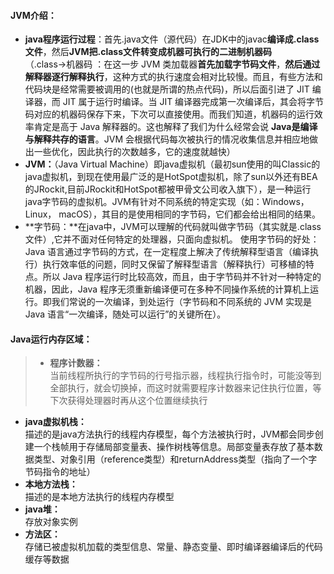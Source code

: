 #### JVM介绍：
- **java程序运行过程**：首先.java文件（源代码）在JDK中的javac**编译成.class文件**，然后**JVM把.class文件转变成机器可执行的二进制机器码**  
 （.class->机器码 ：在这一步 JVM 类加载器**首先加载字节码文件**，**然后通过解释器逐行解释执行**，这种方式的执行速度会相对比较慢。而且，有些方法和代码块是经常需要被调用的(也就是所谓的热点代码)，所以后面引进了 JIT 编译器，而 JIT 属于运行时编译。当 JIT 编译器完成第一次编译后，其会将字节码对应的机器码保存下来，下次可以直接使用。而我们知道，机器码的运行效率肯定是高于 Java 解释器的。这也解释了我们为什么经常会说 **Java是编译与解释共存的语言**。JVM 会根据代码每次被执行的情况收集信息并相应地做出一些优化，因此执行的次数越多，它的速度就越快）
- **JVM：**（Java Virtual Machine）即java虚拟机（最初sun使用的叫Classic的java虚拟机，到现在使用最广泛的是HotSpot虚拟机，除了sun以外还有BEA的JRockit,目前JRockit和HotSpot都被甲骨文公司收入旗下），是一种运行java字节码的虚拟机。JVM有针对不同系统的特定实现（如：Windows，Linux， macOS），其目的是使用相同的字节码，它们都会给出相同的结果。
- **字节码：**在java中，JVM可以理解的代码就叫做字节码（其实就是.class文件）,它并不面对任何特定的处理器，只面向虚拟机。
使用字节码的好处：Java 语言通过字节码的方式，在一定程度上解决了传统解释型语言（编译执行）执行效率低的问题，同时又保留了解释型语言（解释执行）可移植的特点。所以 Java 程序运行时比较高效，而且，由于字节码并不针对一种特定的机器，因此，Java 程序无须重新编译便可在多种不同操作系统的计算机上运行。即我们常说的一次编译，到处运行（字节码和不同系统的 JVM 实现是 Java 语言“一次编译，随处可以运行”的关键所在）。
#### Java运行内存区域：
>- **程序计数器：**  
当前线程所执行的字节码的行号指示器，线程执行指令时，可能没等到全部执行，就会切换掉，而这时就需要程序计数器来记住执行位置，等下次获得处理器时再从这个位置继续执行  
 - **java虚拟机栈：**  
 描述的是java方法执行的线程内存模型，每个方法被执行时，JVM都会同步创建一个栈帧用于存储局部变量表、操作树栈等信息。局部变量表存放了基本数据类型、对象引用（reference类型）和returnAddress类型（指向了一个字节码指令的地址）
 - **本地方法栈：**  
 描述的是本地方法执行的线程内存模型
 - **java堆：**  
 存放对象实例
 - **方法区：**  
 存储已被虚拟机加载的类型信息、常量、静态变量、即时编译器编译后的代码缓存等数据
